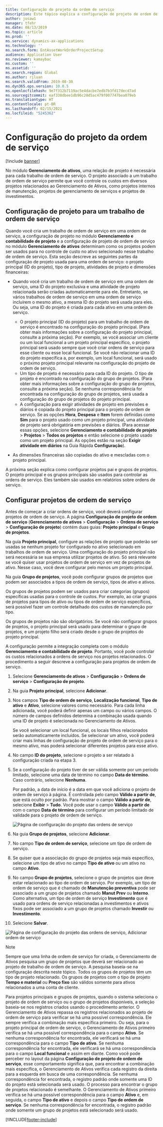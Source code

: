 ```yaml
---
title: Configuração do projeto da ordem de serviço
description: Este tópico explica a configuração de projeto de ordem de serviço no Gerenciamento de Ativos.
author: josaw1
manager: tfehr
ms.date: 08/13/2019
ms.topic: article
ms.prod: ''
ms.service: dynamics-ax-applications
ms.technology: ''
ms.search.form: EntAssetWorkOrderProjectSetup
audience: Application User
ms.reviewer: kamaybac
ms.custom: ''
ms.assetid: ''
ms.search.region: Global
ms.author: riluan
ms.search.validFrom: 2019-08-30
ms.dyn365.ops.version: 10.0.5
ms.openlocfilehash: 9e7f312b7119ac5e4dacbe7edb7b3fd17decd7ad
ms.sourcegitcommit: eaf330dbee1db96c20d5ac479f007747bea079eb
ms.translationtype: HT
ms.contentlocale: pt-BR
ms.lasthandoff: 02/15/2021
ms.locfileid: "5245362"
---
```

# <a name="work-order-project-setup"></a>Configuração do projeto da ordem de serviço

[!include [banner](../../includes/banner.md)]

 

No módulo **Gerenciamento de ativos**, uma relação de projeto é necessária para cada trabalho de ordem de serviço. O projeto associado a um trabalho de ordem de serviço permite que você controle os custos em diversos projetos relacionados ao Gerenciamento de Ativos, como projetos internos de manutenção, projetos de gerenciamento de serviços e projetos de investimentos. 

## <a name="project-setup-for-a-work-order-job"></a>Configuração de projeto para um trabalho de ordem de serviço

Quando você cria um trabalho de ordem de serviço em uma ordem de serviço, a configuração de projeto no módulo **Gerenciamento e contabilidade de projeto** e a configuração de projeto de ordem de serviço no módulo **Gerenciamento de ativos** determinam como os projetos podem ser usados para no controle de custo no ativo selecionado nesse trabalho de ordem de serviço. Esta seção descreve as seguintes partes da configuração de projeto usada para uma ordem de serviço: o projeto principal (ID do projeto), tipo de projeto, atividades de projeto e dimensões financeiras:

- Quando você cria um trabalho de ordem de serviço em uma ordem de serviço, uma ID do projeto exclusiva e uma atividade de projeto relacionada serão criadas automaticamente para ele. Entretanto, se vários trabalhos de ordem de serviço em uma ordem de serviço incluírem o mesmo ativo, a mesma ID do projeto será usada para eles. Ou seja, uma ID do projeto é criada para cada ativo em uma ordem de serviço.

    - O projeto principal (ID do projeto) para um trabalho de ordem de serviço é encontrado na configuração do projeto principal. (Para obter mais informações sobre a configuração do projeto principal, consulte a próxima seção). Por exemplo, se você associar um cliente ou um local funcional a um projeto principal específico, o projeto principal será usado sempre que você criar ordens de serviço para esse cliente ou esse local funcional. Se você não relacionar uma ID do projeto específica a, por exemplo, um local funcional, será usado o próximo projeto principal relevante na configuração do projeto de ordem de serviço.
    - Um tipo de projeto é necessário para cada ID do projeto. O tipo de projeto é encontrado na configuração do grupo de projetos. (Para obter mais informações sobre a configuração do grupo de projetos, consulte a próxima seção). Se nenhuma correspondência for encontrada na configuração do grupo de projetos, será usada a configuração do grupo de projetos do projeto principal.
    - A configuração para exigir atividades de projeto em previsões e diários é copiada do projeto principal para o projeto de ordem de serviço. Se as opções **Hora**, **Despesa** e **Item** forem definidas como **Sim** para o projeto usado como um projeto principal, uma atividade de projeto será obrigatória em previsões e diários. (Para acessar essas opções, selecione **Gerenciamento e contabilidade de projeto** \> **Projetos** \> **Todos os projetos** e então selecione o projeto usado como um projeto principal. As opções estão na seção **Exigir atividade em diários** na Guia Rápida **Configuração**).

- As dimensões financeiras são copiadas do ativo e mescladas com o projeto principal.

A próxima seção explica como configurar projetos pai e grupos de projetos. O projeto principal e os grupos principais são usados para controlar as ordens de serviço. Eles também são usados em relatórios sobre ordens de serviço.

## <a name="set-up-work-order-projects"></a>Configurar projetos de ordem de serviço

Antes de começar a criar ordens de serviço, você deverá configurar projetos de ordem de serviço. A página **Configuração de projeto de ordem de serviço** (**Gerenciamento de ativos** \> **Configuração** \> **Ordens de serviço** \> **Configuração de projeto**) contém duas guias: **Projeto principal** e **Grupo de projetos**.

Na guia **Projeto principal**, configure as relações de projeto que poderão ser usadas se nenhum projeto for configurado no ativo selecionado em trabalhos de ordem de serviço. Uma configuração do projeto principal não será necessária se sua empresa utilizar projetos de ativo. Só será relevante se você quiser usar projetos de ordem de serviço em vez de projetos de ativo. Nesse caso, você deve configurar pelo menos um projeto principal.

Na guia **Grupo de projetos**, você pode configurar grupos de projetos que podem ser associados a tipos de ordem de serviço, tipos de ativo e ativos.

Os grupos de projetos podem ser usados para criar categorias (grupos) específicas usadas para o controle de custos. Por exemplo, ao criar grupos de projetos para tipos de ativo ou tipos de ordem de serviço específicos, será possível fazer um controle detalhado dos custos de manutenção por tipo.

Os grupos de projetos não são obrigatórios. Se você não configurar grupos de projetos, o projeto principal será usado para determinar o grupo de projetos, e um projeto filho será criado desde o grupo de projetos do projeto principal.

A configuração permite a integração completa com o módulo **Gerenciamento e contabilidade de projeto**. Portanto, você pode controlar os custos relacionados a ordens de serviço nos projetos relacionados. O procedimento a seguir descreve a configuração para projetos de ordem de serviço.

1. Selecione **Gerenciamento de ativos** \> **Configuração** \> **Ordens de serviço** \> **Configuração de projeto**.
2. Na guia **Projeto principal**, selecione **Adicionar**.
3. Nos campos **Tipo de ordem de serviço**, **Localização funcional**, **Tipo de ativo** e **Ativo**, selecione valores como necessário. Para cada linha adicionada, você poderá definir apenas um campo ou vários campos. O número de campos definidos determina a combinação usada quando uma ID de projeto é selecionada no Gerenciamento de Ativos. 

    Se você selecionar um local funcional, os locais filhos relacionados serão automaticamente incluídos. Se selecionar um ativo, você poderá criar mais linhas de configuração de projeto de ordem de serviço para o mesmo ativo, mas poderá selecionar diferentes projetos para esse ativo.

4. No campo **ID do projeto**, selecione o projeto a ser relatado à configuração criada na etapa 3.
5. Se a configuração do projeto tiver de ser válida somente por um período limitado, selecione uma data de término no campo **Data de término**. Caso contrário, selecione **Nenhuma**.

    Por padrão, a data de início é a data em que você adiciona o projeto de ordem de serviço à página. É controlada pelo campo **Válido a partir de**, que está oculto por padrão. Para mostrar o campo **Válido a partir de**, selecione **Exibir** \> **Tudo**. Você pode usar o campo **Válido a partir de** com o campo **Data de término** para configurar um período limitado de validade para o projeto de ordem de serviço.

    ![Página de configuração do projeto das ordens de serviço](media/17-setup-for-work-orders.png)

6. Na guia **Grupo de projetos**, selecione **Adicionar**.
7. No campo **Tipo de ordem de serviço**, selecione um tipo de ordem de serviço.
8. Se quiser que a associação do grupo de projetos seja mais específico, selecione um tipo de ativo no campo **Tipo de ativo** ou um ativo no campo **Ativo**.
9. No campo **Grupo de projetos**, selecione o grupo de projetos que deve estar relacionado ao tipo de ordem de serviço. Por exemplo, um tipo de ordem de serviço que é chamado de **Manutenção preventiva** pode ser associado a um grupo de projetos chamado **Manut Prev** ou **Interno**. Como alternativa, um tipo de ordem de serviço **Investimento** que é usado para ordens de serviço relacionadas a investimentos e ativos fixos pode ser associado a um grupo de projetos chamado **Investir** ou **Investimento**.
10. Selecione **Salvar**.

![Página de configuração do projeto das ordens de serviço, Adicionar ordem de serviço](media/18-setup-for-work-orders.png)

> [!NOTE]
> Sempre que uma linha de ordem de serviço for criada, o Gerenciamento de Ativos pesquisa um grupo de projetos que deverá ser relacionado ao projeto de trabalho de ordem de serviço. A pesquisa baseia-se na configuração descrita neste tópico. Todos os grupos de projetos têm um tipo de projeto relacionado. Os grupos de projetos com o tipo de projeto **Tempo e material** ou **Preço fixo** são válidos somente para ativos relacionados a uma conta de cliente.
>
> Para projetos principais e grupos de projetos, quando o sistema seleciona o projeto de ordem de serviço ou o grupo de projetos disponíveis, a seleção baseia-se nos registros criados usando o procedimento anterior. O Gerenciamento de Ativos repassa os registros relacionados ao projeto de ordem de serviço para verificar se há uma possível correspondência. Ele sempre verifica a combinação mais específica primeiro. Ou seja, para o projeto principal de ordem de serviço, o Gerenciamento de Ativos primeiro verifica se há uma possível correspondência para o campo **Ativo**. Se nenhuma correspondência for encontrada, ele verificará se há uma correspondência para o campo **Tipo de ativo**. Se nenhuma correspondência for encontrada, ele verificará se há uma correspondência para o campo **Local funcional** e assim em diante. Como você pode perceber no layout da página **Configuração de projeto de ordem de serviço**, esse comportamento significa que, para encontrar a combinação mais específica, o Gerenciamento de Ativos verifica cada registro da direita para a esquerda em busca de uma correspondência. Se nenhuma correspondência for encontrada, o registro padrão onde somente uma ID do projeto está selecionada será usado. O processo para encontrar o grupo de projetos relacionado é semelhante. O Gerenciamento de Ativos primeiro verifica se há uma possível correspondência para o campo **Ativo** e, em seguida, o campo **Tipo de ativo** e depois o campo **Tipo de ordem de serviço**. Se nenhuma correspondência for encontrada, o registro padrão onde somente um grupo de projetos está selecionado será usado.


[!INCLUDE[footer-include](../../../includes/footer-banner.md)]